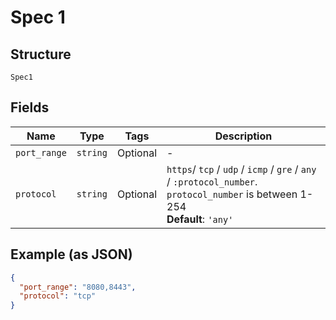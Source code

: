 
# Spec 1

## Structure

`Spec1`

## Fields

| Name | Type | Tags | Description |
|  --- | --- | --- | --- |
| `port_range` | `string` | Optional | - |
| `protocol` | `string` | Optional | `https`/ `tcp` / `udp` / `icmp` / `gre` / `any` / `:protocol_number`.<br>`protocol_number` is between 1-254<br>**Default**: `'any'` |

## Example (as JSON)

```json
{
  "port_range": "8080,8443",
  "protocol": "tcp"
}
```


